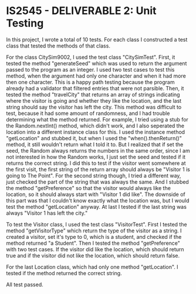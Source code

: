 # IS2545 - DELIVERABLE 2: Unit Testing

In this project, I wrote a total of 10 tests.
For each class I constructed a test class that tested the methods of that class.

For the class CitySim9002, I used the test class "CitySimTest".
First, it tested the method "generateSeed" which was used to return the argument passed to the program as an integer.
I used two test cases to test this method, when the argument had only one character and when it had more then one character.
This is a happy path testing because the program already had a validator that filtered entries that were not parsible.
Then, it tested the method "travelCity" that returns an array of strings indicating where the visitor is going and whether they like the location, and the last string should say the visitor has left the city.
This method was difficult to test, because it had some amount of randomness, and I had trouble determining what the method returned.
For example, I tried using a stub for the Random.nextInt() method, which didn't work, and I also seperated the location into a different instance class for this.
I used the instance method "getLocation" and stubbed it, but when I used the "when().thenReturn()" method, it still wouldn't return what I told it to.
But I realized that if set the seed, the Random always returns the numbers in the same order, since I am not interested in how the Random works, I just set the seed and tested if it returns the correct string.
I did this to test if the visitor went somewhere at the first visit, the first string of the return array should always be "Visitor 1 is going to The Point". 
For the second string though, I tried a different way, just checked the part of the string that was always the same.
And I stubbed the method "getPreference" so that the visitor would always like the location, so it should always start with "Visitor 1 did like".
The downside of this part was that I couldn't know exactly what the location was, but I would test the method "getLocation" anyway.
At last I tested if the last string was always "Visitor 1 has left the city."

To test the Visitor class, I used the test class "VisitorTest".
First I tested the method "getVisitorType" which return the type of the visitor as a string.
I created a visitor, set it's type to 0, which is a student, and checked if the method returned "a Student".
Then I tested the method "getPreference" with two test cases. If the visitor did like the location, which should return true and if the visitor did not like the location, which should return false.

For the last Location class, which had only one method "getLocation".
I tested if the method returned the correct string.

All test passed.

